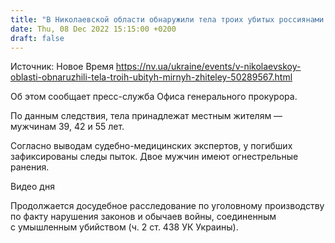 ```yaml
---
title: "В Николаевской области обнаружили тела троих убитых россиянами мирных жителей"
date: Thu, 08 Dec 2022 15:15:00 +0200
draft: false
---
```

Источник: Новое Время https://nv.ua/ukraine/events/v-nikolaevskoy-oblasti-obnaruzhili-tela-troih-ubityh-mirnyh-zhiteley-50289567.html


 Об этом сообщает пресс-служба Офиса генерального прокурора.

По данным следствия, тела принадлежат местным жителям — мужчинам 39, 42 и 55 лет.

Согласно выводам судебно-медицинских экспертов, у погибших зафиксированы следы пыток. Двое мужчин имеют огнестрельные ранения.

 Видео дня   

Продолжается досудебное расследование по уголовному производству по факту нарушения законов и обычаев войны, соединенным с умышленным убийством (ч. 2 ст. 438 УК Украины).
